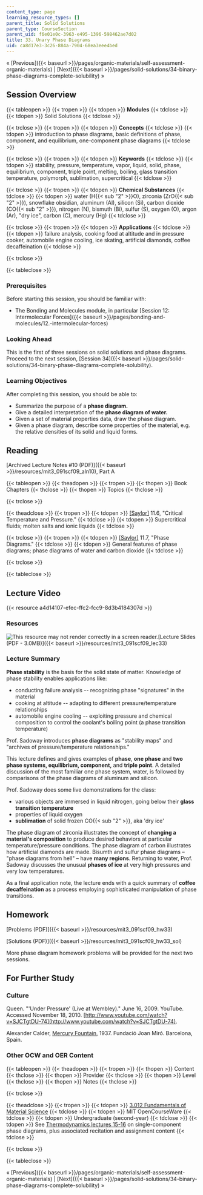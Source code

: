 ```yaml
---
content_type: page
learning_resource_types: []
parent_title: Solid Solutions
parent_type: CourseSection
parent_uid: f6e01e0c-3963-e495-1396-598462ae7d02
title: 33. Unary Phase Diagrams
uid: ca8d17e3-3c26-884a-7904-68ea3eee4bed
---
```


« [Previous]({{< baseurl >}}/pages/organic-materials/self-assessment-organic-materials) | [Next]({{< baseurl >}}/pages/solid-solutions/34-binary-phase-diagrams-complete-solubility) »

Session Overview
----------------

{{< tableopen >}}
{{< tropen >}}
{{< tdopen >}}
**Modules**
{{< tdclose >}}
{{< tdopen >}}
Solid Solutions
{{< tdclose >}}

{{< trclose >}}
{{< tropen >}}
{{< tdopen >}}
**Concepts**
{{< tdclose >}}
{{< tdopen >}}
introduction to phase diagrams, basic definitions of phase, component, and equilibrium, one-component phase diagrams
{{< tdclose >}}

{{< trclose >}}
{{< tropen >}}
{{< tdopen >}}
**Keywords**
{{< tdclose >}}
{{< tdopen >}}
stability, pressure, temperature, vapor, liquid, solid, phase, equilibrium, component, triple point, melting, boiling, glass transition temperature, polymorph, sublimation, supercritical
{{< tdclose >}}

{{< trclose >}}
{{< tropen >}}
{{< tdopen >}}
**Chemical Substances**
{{< tdclose >}}
{{< tdopen >}}
water (H{{< sub "2" >}}O), zirconia (ZrO{{< sub "2" >}}), snowflake obsidian, aluminum (Al), silicon (Si), carbon dioxide (CO{{< sub "2" >}}), nitrogen (N), bismuth (Bi), sulfur (S), oxygen (O), argon (Ar), "dry ice", carbon (C), mercury (Hg)
{{< tdclose >}}

{{< trclose >}}
{{< tropen >}}
{{< tdopen >}}
**Applications**
{{< tdclose >}}
{{< tdopen >}}
failure analysis, cooking food at altitude and in pressure cooker, automobile engine cooling, ice skating, artificial diamonds, coffee decaffeination
{{< tdclose >}}

{{< trclose >}}

{{< tableclose >}}

### Prerequisites

Before starting this session, you should be familiar with:

*   The Bonding and Molecules module, in particular [Session 12: Intermolecular Forces]({{< baseurl >}}/pages/bonding-and-molecules/12.-intermolecular-forces)

### Looking Ahead

This is the first of three sessions on solid solutions and phase diagrams. Proceed to the next session, [Session 34]({{< baseurl >}}/pages/solid-solutions/34-binary-phase-diagrams-complete-solubility).

### Learning Objectives

After completing this session, you should be able to:

*   Summarize the purpose of a **phase diagram.**
*   Give a detailed interpretation of the **phase diagram of water.**
*   Given a set of material properties data, draw the phase diagram.
*   Given a phase diagram, describe some properties of the material, e.g. the relative densities of its solid and liquid forms.

Reading
-------

[Archived Lecture Notes #10 (PDF)]({{< baseurl >}}/resources/mit3_091scf09_aln10), Part A

{{< tableopen >}}
{{< theadopen >}}
{{< tropen >}}
{{< thopen >}}
Book Chapters
{{< thclose >}}
{{< thopen >}}
Topics
{{< thclose >}}

{{< trclose >}}

{{< theadclose >}}
{{< tropen >}}
{{< tdopen >}}
[\[Saylor\]](https://saylordotorg.github.io/text_general-chemistry-principles-patterns-and-applications-v1.0/s15-06-critical-temperature-and-press.html) 11.6, "Critical Temperature and Pressure."
{{< tdclose >}}
{{< tdopen >}}
Supercritical fluids; molten salts and ionic liquids
{{< tdclose >}}

{{< trclose >}}
{{< tropen >}}
{{< tdopen >}}
[\[Saylor\]](https://saylordotorg.github.io/text_general-chemistry-principles-patterns-and-applications-v1.0/s15-07-phase-diagrams.html) 11.7, "Phase Diagrams."
{{< tdclose >}}
{{< tdopen >}}
General features of phase diagrams; phase diagrams of water and carbon dioxide
{{< tdclose >}}

{{< trclose >}}

{{< tableclose >}}

Lecture Video
-------------

{{< resource a4d14107-efec-ffc2-fcc9-8d3b4184307d >}}

### Resources

![This resource may not render correctly in a screen reader.](/images/inacessible.gif)[Lecture Slides (PDF - 3.0MB)]({{< baseurl >}}/resources/mit3_091scf09_lec33)

### Lecture Summary

**Phase stability** is the basis for the solid state of matter. Knowledge of phase stability enables applications like:

*   conducting failure analysis -- recognizing phase "signatures" in the material
*   cooking at altitude -- adapting to different pressure/temperature relationships
*   automobile engine cooling -- exploiting pressure and chemical composition to control the coolant's boiling point (a phase transition temperature)

Prof. Sadoway introduces **phase diagrams** as "stability maps" and "archives of pressure/temperature relationships."

This lecture defines and gives examples of **phase**, **one phase** and **two phase systems, equilibrium, component,** and **triple point**. A detailed discussion of the most familiar one phase system, water, is followed by comparisons of the phase diagrams of aluminum and silicon.

Prof. Sadoway does some live demonstrations for the class:

*   various objects are immersed in liquid nitrogen, going below their **glass transition temperature**
*   properties of liquid oxygen
*   **sublimation** of solid frozen CO{{< sub "2" >}}, aka 'dry ice'

The phase diagram of zirconia illustrates the concept of **changing a material's composition** to produce desired behaviors at particular temperature/pressure conditions. The phase diagram of carbon illustrates how artificial diamonds are made. Bisumth and sulfur phase diagrams – "phase diagrams from hell" – have **many regions**. Returning to water, Prof. Sadoway discusses the unusual **phases of ice** at very high pressures and very low temperatures.

As a final application note, the lecture ends with a quick summary of **coffee decaffeination** as a process employing sophisticated manipulation of phase transitions.

Homework
--------

[Problems (PDF)]({{< baseurl >}}/resources/mit3_091scf09_hw33)

[Solutions (PDF)]({{< baseurl >}}/resources/mit3_091scf09_hw33_sol)

More phase diagram homework problems will be provided for the next two sessions.

For Further Study
-----------------

### Culture

Queen. "'Under Pressure' (Live at Wembley)." June 16, 2009. YouTube. Accessed November 18, 2010. [http://www.youtube.com/watch?v=SJCTgtDU-74](http://www.youtube.com/watch?v=SJCTgtDU-74).

Alexander Calder, [Mercury Fountain](http://www.fundaciomiro-bcn.org/coleccio_obra.php?obra=753&idioma=2), 1937. Fundació Joan Miró. Barcelona, Spain.

### Other OCW and OER Content

{{< tableopen >}}
{{< theadopen >}}
{{< tropen >}}
{{< thopen >}}
Content
{{< thclose >}}
{{< thopen >}}
Provider
{{< thclose >}}
{{< thopen >}}
Level
{{< thclose >}}
{{< thopen >}}
Notes
{{< thclose >}}

{{< trclose >}}

{{< theadclose >}}
{{< tropen >}}
{{< tdopen >}}
[3.012 Fundamentals of Material Science](/courses/3-012-fundamentals-of-materials-science-fall-2005)
{{< tdclose >}}
{{< tdopen >}}
MIT OpenCourseWare
{{< tdclose >}}
{{< tdopen >}}
Undergraduate (second-year)
{{< tdclose >}}
{{< tdopen >}}
See [Thermodynamics lectures 15-16](/courses/3-012-fundamentals-of-materials-science-fall-2005/pages/lecture-notes) on single-component phase diagrams, plus associated recitation and assignment content
{{< tdclose >}}

{{< trclose >}}

{{< tableclose >}}

« [Previous]({{< baseurl >}}/pages/organic-materials/self-assessment-organic-materials) | [Next]({{< baseurl >}}/pages/solid-solutions/34-binary-phase-diagrams-complete-solubility) »